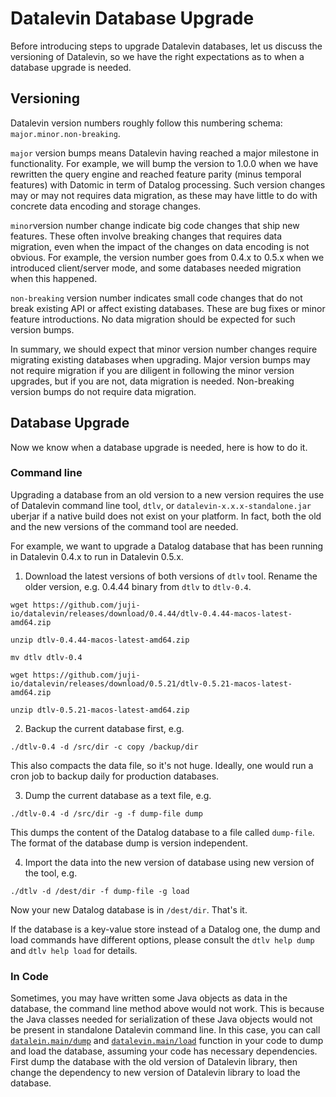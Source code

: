 # Datalevin Database Upgrade

Before introducing steps to upgrade Datalevin databases, let us discuss the
versioning of Datalevin, so we have the right expectations as to when a database
upgrade is needed.

## Versioning

Datalevin version numbers roughly follow this numbering schema:
`major.minor.non-breaking`.

`major` version bumps means Datalevin having reached a major milestone in
functionality. For example, we will bump the version to 1.0.0 when we have
rewritten the query engine and reached feature parity (minus temporal features)
with Datomic in term of Datalog processing. Such version changes may or may not
requires data migration, as these may have little to do with concrete data
encoding and storage changes.

`minor`version number change indicate big code changes that ship new features. These
often involve breaking changes that requires data migration, even when the
impact of the changes on data encoding is not obvious. For example, the version
number goes from 0.4.x to 0.5.x when we introduced client/server mode, and some
databases needed migration when this happened.

`non-breaking` version number indicates small code changes that do not break
existing API or affect existing databases. These are bug fixes or minor feature
introductions. No data migration should be expected for such version bumps.

In summary, we should expect that minor version number changes require migrating
existing databases when upgrading. Major version bumps may not require migration
 if you are diligent in following the minor version upgrades, but if you are
 not, data migration is needed. Non-breaking version bumps do not require data
 migration.

## Database Upgrade

Now we know when a database upgrade is needed, here is how to do it.

### Command line

Upgrading a database from an old version to a new version requires the use of
Datalevin command line tool, `dtlv`, or `datalevin-x.x.x-standalone.jar` uberjar
if a native build does not exist on your platform. In fact, both the old and the
new versions of the command tool are needed.

For example, we want to upgrade a Datalog database that has been running in
Datalevin 0.4.x to run in Datalevin 0.5.x.

1. Download the latest versions of both versions of `dtlv` tool. Rename the
   older version, e.g. 0.4.44 binary from `dtlv` to `dtlv-0.4`.

```console
wget https://github.com/juji-io/datalevin/releases/download/0.4.44/dtlv-0.4.44-macos-latest-amd64.zip

unzip dtlv-0.4.44-macos-latest-amd64.zip

mv dtlv dtlv-0.4

wget https://github.com/juji-io/datalevin/releases/download/0.5.21/dtlv-0.5.21-macos-latest-amd64.zip

unzip dtlv-0.5.21-macos-latest-amd64.zip
```

2. Backup the current database first, e.g.

```console
./dtlv-0.4 -d /src/dir -c copy /backup/dir
```
This also compacts the data file, so it's not huge. Ideally, one would run a
cron job to backup daily for production databases.

3. Dump the current database as a text file, e.g.

```console
./dtlv-0.4 -d /src/dir -g -f dump-file dump
```

This dumps the content of the Datalog database to a file called `dump-file`. The
format of the database dump is version independent.

4. Import the data into the new version of database using new version of the tool, e.g.

```console
./dtlv -d /dest/dir -f dump-file -g load
```

Now your new Datalog database is in `/dest/dir`. That's it.

If the database is a key-value store instead of a Datalog one, the dump and
load commands have different options, please consult the `dtlv help dump` and
`dtlv help load` for details.

### In Code

Sometimes, you may have written some Java objects as data in the database, the
command line method above would not work. This is because the Java classes
needed for serialization of these Java objects would not be present in
standalone Datalevin command line. In this case, you can call
[`datalein.main/dump`](https://cljdoc.org/d/datalevin/datalevin/0.9.12/api/datalevin.main#dump)
and
[`datalevin.main/load`](https://cljdoc.org/d/datalevin/datalevin/0.9.12/api/datalevin.main#load)
function in your code to dump and load the database, assuming your code has
necessary dependencies. First dump the database with the old version of
Datalevin library, then change the dependency to new version of Datalevin
library to load the database.

